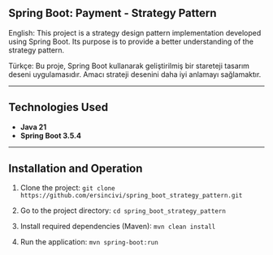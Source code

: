 ## Spring Boot: Payment - Strategy Pattern

English: This project is a strategy design pattern implementation developed using Spring Boot. Its purpose is to provide a better understanding of the strategy pattern.

Türkçe: Bu proje, Spring Boot kullanarak geliştirilmiş bir stareteji tasarım deseni uygulamasıdır. Amacı strateji desenini daha iyi anlamayı sağlamaktır.

---
## Technologies Used

* **Java 21**
* **Spring Boot 3.5.4**

---
## Installation and Operation

1.  Clone the project:
    `git clone https://github.com/ersincivi/spring_boot_strategy_pattern.git`

2.  Go to the project directory:
    `cd spring_boot_strategy_pattern`

3.  Install required dependencies (Maven):
    `mvn clean install`

4.  Run the application:
    `mvn spring-boot:run`